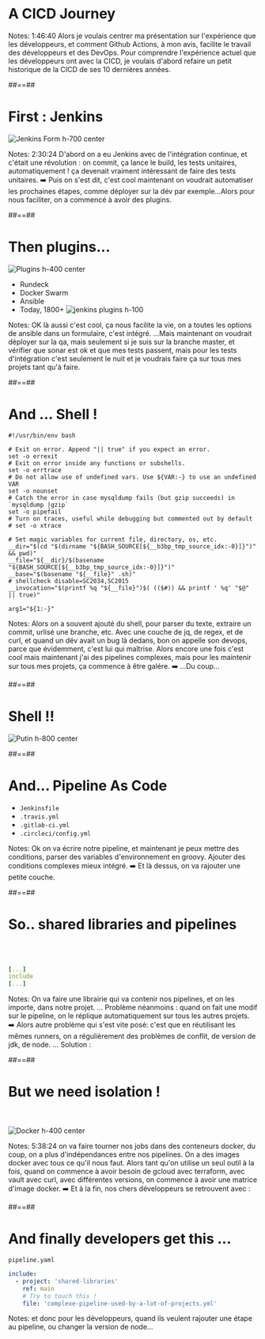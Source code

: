 <!-- .slide: class="transition sfeir-bg-red" -->

# A CICD Journey

Notes: 1:46:40 Alors je voulais centrer ma présentation sur l'expérience que les développeurs, et comment Github Actions, à mon avis, facilite le travail des développeurs et des DevOps. Pour comprendre l'expérience actuel que les développeurs ont avec la CICD, je voulais d'abord refaire un petit historique de la CICD de ses 10 dernières années. 

##==##

<!-- .slide: class="full-center" -->

# First : Jenkins

![Jenkins Form h-700 center](./assets/images/jks-create-job.png)

Notes: 2:30:24 D'abord on a eu Jenkins avec de l'intégration continue, et c'était une révolution : on commit, ça lance le build, les tests unitaires, automatiquement ! ça devenait vraiment intéressant de faire des tests unitaires. ➡️ Puis on s'est dit, c'est cool maintenant on voudrait automatiser les prochaines étapes, comme déployer sur la dév par exemple...Alors pour nous faciliter, on a commencé à avoir des plugins.

##==##

# Then plugins...

![Plugins h-400 center](./assets/images/jks-rundeck-config.png)

- Rundeck
- Docker Swarm
- Ansible
- Today, 1800+ ![jenkins plugins h-100](./assets/images/jenkins-plugins.png)
<!-- .element: class="list-fragment" -->

Notes: OK là aussi c'est cool, ça nous facilite la vie, on a toutes les options de ansible dans un formulaire, c'est intégré. ...Mais maintenant on voudrait déployer sur la qa, mais seulement si je suis sur la branche master, et vérifier que sonar est ok et que mes tests passent, mais pour les tests d'intégration c'est seulement le nuit et je voudrais faire ça sur tous mes projets tant qu'à faire.

##==##

# And ... Shell !

<!-- .slide: class="with-code max-height" -->

```shell script
#!/usr/bin/env bash

# Exit on error. Append "|| true" if you expect an error.
set -o errexit
# Exit on error inside any functions or subshells.
set -o errtrace
# Do not allow use of undefined vars. Use ${VAR:-} to use an undefined VAR
set -o nounset
# Catch the error in case mysqldump fails (but gzip succeeds) in `mysqldump |gzip`
set -o pipefail
# Turn on traces, useful while debugging but commented out by default
# set -o xtrace

# Set magic variables for current file, directory, os, etc.
__dir="$(cd "$(dirname "${BASH_SOURCE[${__b3bp_tmp_source_idx:-0}]}")" && pwd)"
__file="${__dir}/$(basename "${BASH_SOURCE[${__b3bp_tmp_source_idx:-0}]}")"
__base="$(basename "${__file}" .sh)"
# shellcheck disable=SC2034,SC2015
__invocation="$(printf %q "${__file}")$( (($#)) && printf ' %q' "$@" || true)"

arg1="${1:-}"
```

Notes: Alors on a souvent ajouté du shell, pour parser du texte, extraire un commit, urlisé une branche, etc. Avec une couche de jq, de regex, et de curl, et quand un dév avait un bug là dedans, bon on appelle son devops, parce que évidemment, c'est lui qui maîtrise. Alors encore une fois c'est cool mais maintenant j'ai des pipelines complexes, mais pour les maintenir sur tous mes projets, ça commence à être galére. ➡️ ...Du coup...

##==##

# Shell !!

![Putin h-800 center](./assets/images/putin-language-us-presidents.jpeg)

##==##

# And... Pipeline As Code

- `Jenkinsfile`
- `.travis.yml`
- `.gitlab-ci.yml`
- `.circleci/config.yml`
<!-- .element: class="list-fragment" -->

Notes: Ok on va écrire notre pipeline, et maintenant je peux mettre des conditions, parser des variables d'environnement en groovy. Ajouter des conditions complexes mieux intégré. ➡️ Et là dessus, on va rajouter une petite couche.

##==##

<!-- .slide: class="with-code" -->

# So.. shared libraries and pipelines

<br>
<br>

```yaml
[...]
include
[...]
```

<!-- .element: class="big-code" -->

Notes: On va faire une librairie qui va contenir nos pipelines, et on les importe, dans notre projet. ... Problème néanmoins : quand on fait une modif sur le pipeline, on le réplique automatiquement sur tous les autres projets. ➡️ Alors autre problème qui s'est vite posé: c'est que en réutilisant les mêmes runners, on a régulièrement des problèmes de conflit, de version de jdk, de node. ... Solution :

##==##

# But we need isolation !

<br><br>
![Docker h-400 center](./assets/images/docker-logo.png)

Notes: 5:38:24 on va faire tourner nos jobs dans des conteneurs docker, du coup, on a plus d'indépendances entre nos pipelines. On a des images docker avec tous ce qu'il nous faut. Alors tant qu'on utilise un seul outil à la fois, quand on commence à avoir besoin de gcloud avec terraform, avec vault avec curl, avec différentes versions, on commence à avoir une matrice d'image docker. ➡️ Et à la fin, nos chers développeurs se retrouvent avec :

##==##

<!-- .slide: class="with-code" -->

# And finally developers get this ...

`pipeline.yaml`

```yaml
include:
  - project: 'shared-libraries'
    ref: main
    # Try to touch this !
    file: 'complexe-pipeline-used-by-a-lot-of-projects.yml'
```

<!-- .element: class="big-code" -->

Notes: et donc pour les développeurs, quand ils veulent rajouter une étape au pipeline, ou changer la version de node...
